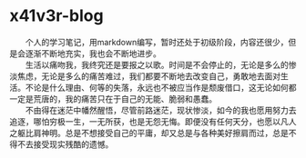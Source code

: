 # x41v3r-blog

&emsp;&emsp;个人的学习笔记，用markdown编写，暂时还处于初级阶段，内容还很少，但是会逐渐不断地充实，我也会不断地进步。  
&emsp;&emsp;生活以痛吻我，我终究还是要报之以歌。时间是不会停止的，无论是多么的惨淡焦虑，无论是多么的痛苦难过，我们都要不断地去改变自己，勇敢地去面对生活。不论是什么理由、何等的失落，永远也不被应当作是颓废借口，这无论如何都一定是荒唐的，我的痛苦只在于自己的无能、脆弱和愚蠢。  
&emsp;&emsp;不由得在迷茫中幡然醒悟，尽管前路迷茫，现状惨淡，如今的我也愿用努力去追逐，哪怕穷极一生，一无所获，也是无怨无悔。即便没有任何天分，也愿以凡人之躯比肩神明。总是不想接受自己的平庸，却又总是与各种美好擦肩而过，总是不得不去接受现实残酷的遗憾。